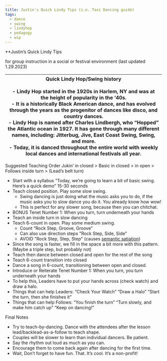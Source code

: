 ```yaml
---
title: Justin's Quick Lindy Tips (i.e. Taxi Dancing guide)
tags:
  - dance
  - swing
  - lindyhop
  - pedagogy
  - wip
---
```

**Justin’s Quick Lindy Tips

for group instruction in a social or festival environment (last updated 1.29.2023)

| Quick Lindy Hop/Swing history<br><br>- Lindy Hop started in the 1920s in Harlem, NY and was at the height of popularity in the ‘40s.<br>- It is a historically Black American dance, and has evolved through the years as the progenitor of dances like disco, and country dances.<br>- Lindy Hop is named after Charles Lindbergh, who “Hopped” the Atlantic ocean in 1927. It has gone through many different names, including: Jitterbug, Jive, East Coast Swing, Swing, and more.<br>- Today, it is danced throughout the entire world with weekly local dances and international festivals all year. |
| ---- |

  

Suggested Teaching Order
Jukin’ in closed > Basic in closed > in open > Follows inside turn > (Lead’s belt turn)

- Start with a syllabus “Today, we’re going to learn a bit of basic swing. Here’s a quick demo” 15-30 seconds
- Teach closed position. Play some slow swing.
	- Swing dancing is just doing what the music asks you to do, if the music asks you to slow dance you do it. You already know how wow!
	- This is perfect for any slower song, because then you can chitchat.
- BONUS Tenet Number 1: When you turn, turn underneath your hands
- Teach an inside turn in slow dancing
- Teach 6-count in open. Play some medium swing.
	- Count “Rock Step, Groove, Groove”
	- Can also use direction steps "Rock Step, Side, Side"
	- AVOID "Rock Step, Step, Step" (causes [semantic satiation](https://en.wikipedia.org/wiki/Semantic_satiation))
- Since the song is faster, we fill in the space a bit more with this pattern. (Maybe a triple step, but probably not)
- Teach then dance between closed and open for the rest of the song
- Teach 6-count transition into closed
- Dance a song in 6-count, transitioning between open and closed.
- Introduce or Reiterate Tenet Number 1: When you turn, you turn underneath your hands
- To help this, Leaders have to put your hands across (check watch) and draw a halo.
- Things that can help Leaders: “Check Your Watch” “Draw a Halo” “Start the turn, then she finishes it”
- Things that can help Follows: “You finish the turn” “Turn slowly, and make him catch up” “Keep on dancing!”
  

Final Notes
- Try to teach-by-dancing. Dance with the attendees after the lesson lead/backlead-as-a-follow to teach shape.
- Couples will be slower to learn than individual dancers. Be patient.
- Say the rhythm out loud as much as you can.
- Encourage them to come back again after dancing for the first time.
- Wait, Don’t forget to have fun. That. It’s cool. It’s a non-profit!
